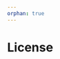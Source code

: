 ```yaml
---
orphan: true
---
```


# License

```{include} ../LICENSE

```
                                                                                                                                                                                                                                                                               